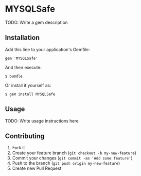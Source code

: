 # MYSQLSafe

TODO: Write a gem description

## Installation

Add this line to your application's Gemfile:

    gem 'MYSQLSafe'

And then execute:

    $ bundle

Or install it yourself as:

    $ gem install MYSQLSafe

## Usage

TODO: Write usage instructions here

## Contributing

1. Fork it
2. Create your feature branch (`git checkout -b my-new-feature`)
3. Commit your changes (`git commit -am 'Add some feature'`)
4. Push to the branch (`git push origin my-new-feature`)
5. Create new Pull Request
